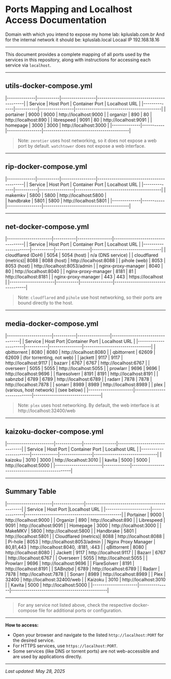 # Ports Mapping and Localhost Access Documentation
Domain with which you intend to expose my home lab:
kpluslab.com.br
And for the internal network it should be:
kpluslab.local
Locaal IP 
192.168.18.16

------
This document provides a complete mapping 
of all ports used by the services 
in this repository, along with instructions 
for accessing each service via `localhost`.

------

## utils-docker-compose.yml
|--------------|-----------|-----------------|------------------------------------------|
| Service      | Host Port | Container Port  | Localhost URL                            |
|--------------|-----------|-----------------|------------------------------------------|
| portainer    | 9000      | 9000            | http://localhost:9000                    |
| organizr     | 890       | 80              | http://localhost:890                     |
| librespeed   | 9091      | 80              | http://localhost:9091                    |
| homepage     | 3000      | 3000            | http://localhost:3000                    |
|--------------|-----------|-----------------|------------------------------------------|

> Note: `zerotier` uses host networking, so it does not expose a 
web port by default. `watchtower` does not expose a web interface.

---

## rip-docker-compose.yml

|--------------|-----------|-----------------|------------------------------------------|
| Service      | Host Port | Container Port  | Localhost URL                            |
|--------------|-----------|-----------------|------------------------------------------|
| makemkv      | 5800      | 5800            | http://localhost:5800                    |           
| handbrake    | 5801      | 5800            | http://localhost:5801                    | 
|--------------|-----------|-----------------|------------------------------------------|


---

## net-docker-compose.yml
|----------------------|-----------|-----------------|----------------------------------|
| Service              | Host Port | Container Port  | Localhost URL                    |
|----------------------|-----------|-----------------|----------------------------------|
| cloudflared (DoH)    | 5054      | 5054 (host)    | n/a (DNS service)                 |
| cloudflared (metrics)| 8088      | 8088 (host)    | http://localhost:8088             |
| pihole (web)         | 8053      | 8053 (host)    | http://localhost:8053/admin       |
| nginx-proxy-manager  | 8040      | 80             | http://localhost:8040             |
| nginx-proxy-manager  | 8181      | 81             | http://localhost:8181             |
| nginx-proxy-manager  | 443       | 443            | https://localhost                 |
|----------------------|-----------|----------------|-----------------------------------|


> Note: `cloudflared` and `pihole` use host networking, 
so their ports are bound directly to the host.

---

## media-docker-compose.yml
|----------------------|-----------|----------------|---------------------------------|
| Service              | Host Port |Container Port  | Localhost URL                   | 
|----------------------|-----------|----------------|---------------------------------| 
| qbittorrent          | 8080      | 8080           | http://localhost:8080           | 
| qbittorrent          | 62609     | 62609          | (for torrenting, not web)       | 
| jackett              | 9117      | 9117           | http://localhost:9117           | 
| bazarr               | 6767      | 6767           | http://localhost:6767           | 
| overseerr            | 5055      | 5055           | http://localhost:5055           | 
| prowlarr             | 9696      | 9696           | http://localhost:9696           | 
| flaresolverr         | 8191      | 8191           | http://localhost:8191           | 
| sabnzbd              | 6789      | 6789           | http://localhost:6789           | 
| radarr               | 7878      | 7878           | http://localhost:7878           | 
| sonarr               | 8989      | 8989           | http://localhost:8989           | 
| plex                 | (various, host network)    | (see below)                     | 
|----------------------|----------------------------|---------------------------------|


> Note: `plex` uses host networking. By default, 
the web interface is at http://localhost:32400/web

---

## kaizoku-docker-compose.yml

|-----------------------|-------------|----------------|-------------------------------|
| Service               | Host Port   | Container Port | Localhost URL                 |
|-----------------------|-------------|----------------|-------------------------------|
| kaizoku               | 3010        | 3000           | http://localhost:3010         |
| kavita                | 5000        | 5000           | http://localhost:5000         |
|-----------------------|-------------|------------------------------------------------|


---

## Summary Table

|----------------------|---------------|-----------------------------------------------|
| Service              | Host Port     |Localhost URL                                  |
|----------------------|---------------|-----------------------------------------------|
| Portainer            | 9000          | http://localhost:9000                         |
| Organizr             | 890           | http://localhost:890                          |
| Librespeed           | 9091          | http://localhost:9091                         |
| Homepage             | 3000          | http://localhost:3000                         |
| MakeMKV              | 5800          | http://localhost:5800                         |
| Handbrake            | 5801          | http://localhost:5801                         |
| Cloudflared (metrics)| 8088          | http://localhost:8088                         |
| Pi-hole              | 8053          | http://localhost:8053/admin                   |
| Nginx Proxy Manager  | 80,81,443     | http://localhost:8040, :8181, :443            |
| qBittorrent          | 8080          | http://localhost:8080                         |
| Jackett              | 9117          | http://localhost:9117                         |
| Bazarr               | 6767          | http://localhost:6767                         |
| Overseerr            | 5055          | http://localhost:5055                         |
| Prowlarr             | 9696          | http://localhost:9696                         |
| FlareSolverr         | 8191          | http://localhost:8191                         |
| SABnzbd              | 6789          | http://localhost:6789                         |
| Radarr               | 7878          | http://localhost:7878                         |
| Sonarr               | 8989          | http://localhost:8989                         |
| Plex                 | 32400         | http://localhost:32400/web                    |
| Kaizoku              | 3010          | http://localhost:3010                         |
| Kavita               | 5000          | http://localhost:5000                         |
|----------------------|---------------|-----------------------------------------------|

---

> For any service not listed above, check the respective 
  docker-compose file for additional ports or configuration.

---

**How to access:**
- Open your browser and navigate to the listed `http://localhost:PORT` 
  for the desired service.
- For HTTPS services, use `https://localhost:PORT`.
- Some services (like DNS or torrent ports) are not web-accessible 
  and are used by applications directly.

---

_Last updated: May 28, 2025_
